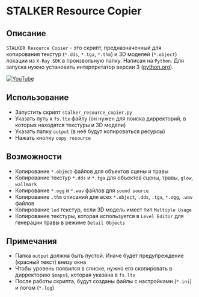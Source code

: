 # STALKER Resource Copier

## Описание
`STALKER Resource Copier` - это скрипт, предназначенный для копирования текстур (`*.dds`, `*.tga`, `*.thm`) и 3D моделей (`*.object`) локации из `X-Ray SDK` в произвольную папку. Написан на `Python`. Для запуска нужно установить интерпретатор версии 3 ([python.org](http://www.python.org/)). 

[![YouTube](http://github.com/PavelBlend/stalker-resource-copier/assets/7983249/b3e1f5b9-730b-4efa-b700-0606179ebe34)](http://youtu.be/zBAwqhdSHCw)

## Использование
- Запустить скрипт `stalker_resource_copier.py`
- Указать путь к `fs.ltx` файлу (он нужен для поиска дирректорий, в которых находятся текстуры и 3D модели)
- Указать папку `output` (в неё будут копироваться ресурсы)
- Нажать кнопку `copy resource`

## Возможности
- Копирование `*.object` файлов для объектов сцены и травы
- Копирование текстур `*.dds` и `*.tga` для объектов сцены, травы, `glow`, `wallmark`
- Копирование `*.ogg` и `*.wav` файлов для `sound source`
- Копирование `.thm` описаний для всех `*.object`, `.dds`, `.tga`, `*.ogg`, `.wav` файлов
- Копирование `lod` текстур, если 3D модель имеет тип `Multiple Usage`
- Копирование текстуры, которая используется в `Level Editor` для генерации травы в режиме `Detail Objects`

## Примечания
- Папка `output` должна быть пустой. Иначе будет предупреждение (красный текст) внизу окна
- Чтобы уровень появился в списке, нужно его скопировать в дирректорию `$maps$`, которая указана в `fs.ltx`
- После работы скрипта, будут созданы файлы с настройками (`*.ini`) и логом (`*.log`)
